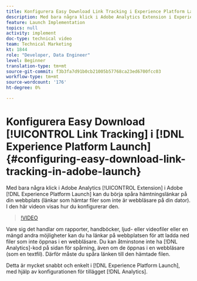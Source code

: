 ```yaml
---
title: Konfigurera Easy Download Link Tracking i Experience Platform Launch
description: Med bara några klick i Adobe Analytics Extension i Experience Platform Launch kan du börja spåra hämtningslänkar på din webbplats (länkar som hämtar filer som inte är webbläsare på din dator). I den här videon visas hur du konfigurerar den.
feature: Launch Implementation
topics: null
activity: implement
doc-type: technical video
team: Technical Marketing
kt: 1844
role: "Developer, Data Engineer"
level: Beginner
translation-type: tm+mt
source-git-commit: f3b3fa7d91b0cb21005b57768ca23ed6700fcc03
workflow-type: tm+mt
source-wordcount: '176'
ht-degree: 0%

---
```



# Konfigurera Easy Download [!UICONTROL Link Tracking] i [!DNL Experience Platform Launch] {#configuring-easy-download-link-tracking-in-adobe-launch}

Med bara några klick i Adobe Analytics [!UICONTROL Extension] i Adobe [!DNL Experience Platform Launch] kan du börja spåra hämtningslänkar på din webbplats (länkar som hämtar filer som inte är webbläsare på din dator). I den här videon visas hur du konfigurerar den.

>[!VIDEO](https://video.tv.adobe.com/v/25762/?quality=12)

Vare sig det handlar om rapporter, handböcker, ljud- eller videofiler eller en mängd andra möjligheter kan du ha länkar på webbplatsen för att ladda ned filer som inte öppnas i en webbläsare. Du kan åtminstone inte ha [!DNL Analytics]-kod på sidan för spårning, även om de öppnas i en webbläsare (som en textfil). Därför måste du spåra länken till den hämtade filen.

Detta är mycket snabbt och enkelt i [!DNL Experience Platform Launch], med hjälp av konfigurationen för tillägget [!DNL Analytics].
